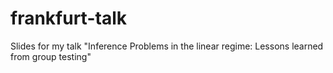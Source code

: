 # frankfurt-talk
Slides for my talk "Inference Problems in the linear regime: Lessons learned from group testing"

